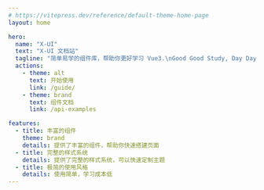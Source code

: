 ```yaml
---
# https://vitepress.dev/reference/default-theme-home-page
layout: home

hero:
  name: "X-UI"
  text: "X-UI 文档站"
  tagline: "简单易学的组件库，帮助你更好学习 Vue3.\nGood Good Study, Day Day Up."
  actions:
    - theme: alt
      text: 开始使用
      link: /guide/
    - theme: brand
      text: 组件文档
      link: /api-examples

features:
  - title: 丰富的组件
    theme: brand
    details: 提供了丰富的组件，帮助你快速搭建页面
  - title: 完整的样式系统
    details: 提供了完整的样式系统，可以快速定制主题
  - title: 极简的使用风格
    details: 使用简单，学习成本低
---
```


